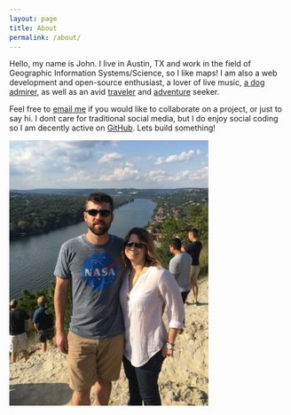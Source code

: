 ```yaml
---
layout: page
title: About
permalink: /about/
---
```


Hello, my name is John. I live in Austin, TX and work in the field of Geographic Information Systems/Science, so I like maps! I am also a web development and open-source enthusiast, a lover of live music, [a dog admirer](assets/img/dog.jpg), as well as an avid [traveler](assets/img/travel.jpg) and [adventure](assets/img/adventure.jpg) seeker.

Feel free to [email me](mailto:geojwh@gmail.com) if you would like to collaborate on a project, or just to say hi. I dont care for traditional social media, but I do enjoy social coding so I am decently active on [GitHub](https://github.com/jwhaney). Lets build something!

<img src="/assets/img/me.jpg">
